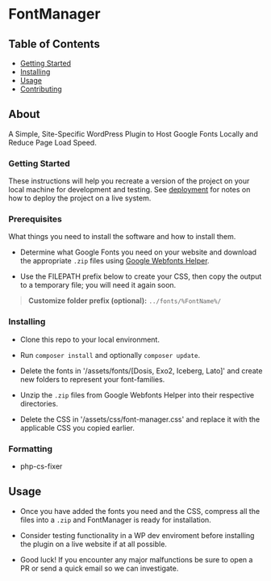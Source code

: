 # FontManager

## Table of Contents

- [Getting Started](#getting_started)
- [Installing](#install)
- [Usage](#usage)
- [Contributing](../CONTRIBUTING.md)

## About

A Simple, Site-Specific WordPress Plugin to Host Google Fonts Locally and Reduce Page Load Speed.

### Getting Started <a name = "getting_started"></a>

These instructions will help you recreate a version of the project on your local machine for development and testing. See [deployment](#deployment) for notes on how to deploy the project on a live system.

### Prerequisites

What things you need to install the software and how to install them.

- Determine what Google Fonts you need on your website and download the appropriate `.zip` files using [Google Webfonts Helper](https://google-webfonts-helper.herokuapp.com/).

- Use the FILEPATH prefix below to create your CSS, then copy the output to a temporary file; you will need it again soon.

>**Customize folder prefix (optional):** `../fonts/%FontName%/`

### Installing <a name = "install"></a>

- Clone this repo to your local environment.

- Run `composer install` and optionally `composer update`.

- Delete the fonts in '/assets/fonts/[Dosis, Exo2, Iceberg, Lato]' and create new folders to represent your font-families.

- Unzip the `.zip` files from Google Webfonts Helper into their respective directories.

- Delete the CSS in '/assets/css/font-manager.css' and replace it with the applicable CSS you copied earlier.

### Formatting

- php-cs-fixer

## Usage <a name = "usage"></a>

- Once you have added the fonts you need and the CSS, compress all the files into a `.zip` and FontManager is ready for installation.

- Consider testing functionality in a WP dev enviroment before installing the plugin on a live website if at all possible.

- Good luck! If you encounter any major malfunctions be sure to open a PR or send a quick email so we can investigate.
